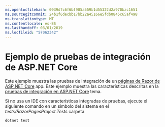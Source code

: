 ```yaml
---
ms.openlocfilehash: 0939d7c6f6bf905a559b1d55322d2a970bac1651
ms.sourcegitcommit: 24b1f6decbb17bb22a45166e5fdb0845c65af498
ms.translationtype: MT
ms.contentlocale: es-ES
ms.lasthandoff: 03/01/2019
ms.locfileid: "57062342"
---
```

# <a name="aspnet-core-integration-testing-sample"></a>Ejemplo de pruebas de integración de ASP.NET Core

Este ejemplo muestra las pruebas de integración de un [páginas de Razor de ASP.NET Core](https://docs.microsoft.com/aspnet/core/mvc/razor-pages) app. Este ejemplo muestra las características descritas en la [pruebas de integración en ASP.NET Core](https://docs.microsoft.com/aspnet/core/test/integration-tests) tema.

Si no usa un IDE con características integradas de pruebas, ejecute el siguiente comando en un símbolo del sistema en el *tests/RazorPagesProject.Tests* carpeta:

```console
dotnet test
```
